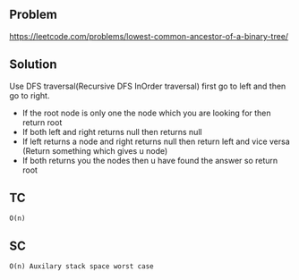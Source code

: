 ## Problem

https://leetcode.com/problems/lowest-common-ancestor-of-a-binary-tree/

## Solution

Use DFS traversal(Recursive DFS InOrder traversal) first go to left and then go to right.

- If the root node is only one the node which you are looking for then return root
- If both left and right returns null then returns null
- If left returns a node and right returns null then return left and vice versa (Return something which gives u node)
- If both returns you the nodes then u have found the answer so return root

## TC

`O(n)`

## SC

`O(n) Auxilary stack space worst case`
